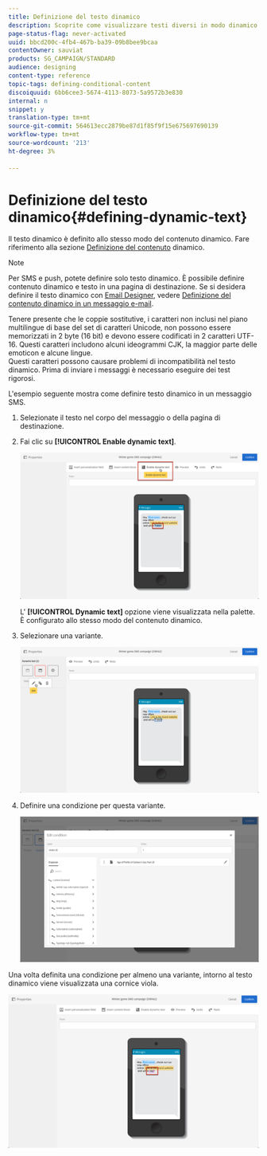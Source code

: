 ```yaml
---
title: Definizione del testo dinamico
description: Scoprite come visualizzare testi diversi in modo dinamico all'utente in base alle condizioni definite in  Adobe Campaign.
page-status-flag: never-activated
uuid: bbcd200c-4fb4-467b-ba39-09b8bee9bcaa
contentOwner: sauviat
products: SG_CAMPAIGN/STANDARD
audience: designing
content-type: reference
topic-tags: defining-conditional-content
discoiquuid: 6bb6cee3-5674-4113-8073-5a9572b3e830
internal: n
snippet: y
translation-type: tm+mt
source-git-commit: 564613ecc2879be87d1f85f9f15e675697690139
workflow-type: tm+mt
source-wordcount: '213'
ht-degree: 3%

---
```



# Definizione del testo dinamico{#defining-dynamic-text}

Il testo dinamico è definito allo stesso modo del contenuto dinamico. Fare riferimento alla sezione [Definizione del contenuto](../../designing/using/personalization.md#defining-dynamic-content-in-an-email) dinamico.

>[!NOTE]
>
>Per SMS e push, potete definire solo testo dinamico. È possibile definire contenuto dinamico e testo in una pagina di destinazione. Se si desidera definire il testo dinamico con [Email Designer](../../designing/using/designing-content-in-adobe-campaign.md), vedere [Definizione del contenuto dinamico in un messaggio e-mail](../../designing/using/personalization.md#defining-dynamic-content-in-an-email).

Tenere presente che le coppie sostitutive, i caratteri non inclusi nel piano multilingue di base del set di caratteri Unicode, non possono essere memorizzati in 2 byte (16 bit) e devono essere codificati in 2 caratteri UTF-16. Questi caratteri includono alcuni ideogrammi CJK, la maggior parte delle emoticon e alcune lingue.
<br>Questi caratteri possono causare problemi di incompatibilità nel testo dinamico. Prima di inviare i messaggi è necessario eseguire dei test rigorosi.


L&#39;esempio seguente mostra come definire testo dinamico in un messaggio SMS.

1. Selezionate il testo nel corpo del messaggio o della pagina di destinazione.
1. Fai clic su **[!UICONTROL Enable dynamic text]**.

   ![](assets/dynamic_text_sms_1.png)

   L&#39; **[!UICONTROL Dynamic text]** opzione viene visualizzata nella palette. È configurato allo stesso modo del contenuto dinamico.

1. Selezionare una variante.

   ![](assets/dynamic_text_sms_2.png)

1. Definire una condizione per questa variante.

   ![](assets/dynamic_text_sms_4.png)

Una volta definita una condizione per almeno una variante, intorno al testo dinamico viene visualizzata una cornice viola.

![](assets/dynamic_text_sms_3.png)

